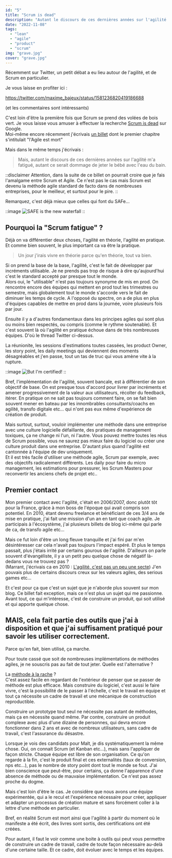 ```yaml
---
id: "5"
title: "Scrum is dead"
description: "Autant le discours de ces dernières années sur l'agilité m'a fatigué, autant ce serait dommage de jeter le bébé avec l'eau du bain."
date: "2022-11-08"
tags:
  - "lean"
  - "agile"
  - "product"
  - "scrum"
img: "grave.jpg"
cover: "grave.jpg"
---
```


Récemment sur Twitter, un petit débat a eu lieu autour de l'agilité, et de Scrum en particulier.

Je vous laisse en profiter ici :

https://twitter.com/maxime_bajeux/status/1581236820419186688

(et les commentaires sont intéressants)

C'est loin d'être la première fois que Scrum se prend des volées de bois vert. Je vous laisse vous amuser à effectuer la recherche [Scrum is dead](https://www.google.com/search?q=scrum+is+dead&oq=scrum+is+dead) sur Google.  
Moi-même encore récemment j'écrivais [un billet](https://ajimoti.com/2021/06/14/pourquoi-le-sujet-nest-plus-dadopter-lagilite-mais-de-changer-de-culture-produit) dont le premier chapitre s'intitulait "l'Agile est mort"

Mais dans le même temps j'écrivais :

> Mais, autant le discours de ces dernières années sur l'agilité m'a fatigué, autant ce serait dommage de jeter le bébé avec l'eau du bain.

::disclaimer
Attention, dans la suite de ce billet on pourrait croire que je fais l'amalgame entre Scrum et Agile. Ce n'est pas le cas mais Scrum est devenu la méthode agile standard de facto dans de nombreuses entreprises, pour le meilleur, et surtout pour le pire.
::

Remarquez, c'est déjà mieux que celles qui font du SAFe...

::image
![SAFE is the new waterfall](/images/safe-waterfall.jpg)
::

## Pourquoi la "Scrum fatigue" ?

Déjà on va différentier deux choses, l'agilité en théorie, l'agilité en pratique. Et comme bien souvent, le plus important ca va être la pratique.

> Un jour j'irais vivre en théorie parce qu'en théorie, tout va bien.

Si on prend la base de la base, l'agilité, c'est le fait de développer par incréments utilisable.
Je ne prends pas trop de risque à dire qu'aujourd'hui c'est le standard accepté par presque tout le monde.  
Alors oui, le "utilisable" n'est pas toujours synonyme de mis en prod. On rencontre encore des équipes qui mettent en prod tout les trimestres ou semestre, mais globalement tout le monde s'accorde vers le fait de diminuer les temps de cycle. A l'opposé du spectre, on a de plus en plus d'équipes capables de mettre en prod dans la journée, voire plusieurs fois par jour.

Ensuite il y a d'autres fondamentaux dans les principes agiles qui sont plus ou moins bien respectés, ou compris (comme le rythme soutenable). Et c'est souvent là où l'agilité en pratique échoue dans de très nombreuses équipes. D'où le thread Twitter ci-dessus.

La réunionite, les sessions d'estimations toutes cassées, les product Owner, les story point, les daily meetings qui deviennent des moments désagréables et j'en passe, tout un tas de truc qui vous amène vite à la rupture.

::image
![But I'm certified!](/images/product-by-scrum-1024x1024.jpg)
::

Bref, l'implémentation de l'agilité, souvent bancale, est à différentier de son objectif de base. On est presque tous d'accord pour livrer par incréments et amener progressivement de la valeur aux utilisateurs, récolter du feedback, itérer. En pratique on ne sait pas toujours comment faire, on se fait bien souvent mener en bateau par les innombrables consultants/coachs en agilité, transfo digitale etc... qui n'ont pas eux même d'expérience de création de produit. 

Mais surtout, surtout, vouloir implémenter une méthode dans une entreprise avec une culture logicielle défaillante, des pratiques de management toxiques, ça ne change ni l'un, ni l'autre. Vous pouvez mettre toutes les réus de Scrum possible, vous ne saurez pas mieux faire du logiciel ou créer une culture produit dans une entreprise. D'autant plus quand l'agilité est cantonnée à l'équipe de dev uniquement.  
Et il est très facile d'utiliser une méthode agile, Scrum par exemple, avec des objectifs radicalement différents. Les daily pour faire du micro management, les estimations pour pressurer, les Scrum Masters pour reconvertir les anciens chefs de projet etc..

## Premier contact

Mon premier contact avec l'agilité, c'était en 2006/2007, donc plutôt tôt pour la France, grâce à mon boss de l'époque qui avait compris son potentiel.
En 2010, étant devenu freelance et bénéficiant de ces 3/4 ans de mise en pratique, j'ai fait une mission d'un an en tant que coach agile. Je participais à l'écosystème, j'ai plusieurs billets de blog ici-même qui parle de ca, de transfo agile etc...

Mais ce fut loin d'être un long fleuve tranquille et j'ai fini par m'en désintéresser car cela n'avait pas toujours l'impact espéré. Et plus le temps passait, plus j'étais irrité par certains gourous de l'agilité. D'ailleurs on parle souvent d'évangéliste, il y a un petit peu quelque chose de négatif là-dedans vous ne trouvez pas ?  
(Marrant, j'écrivais ca en 2010 : [L'agilité, c'est pas un peu une secte](https://ajimoti.com/2010/10/28/euh-lagilite-finalement-cest-pas-un-peu-une-secte-2))
J'en pouvais plus de certains discours creux sur les valeurs agiles, des serious games etc...

Et c'est pour ça que c'est un sujet que je n'aborde plus souvent sur mon blog.
Ce billet fait exception, mais ce n'est plus un sujet qui me passionne. Avant tout, ce qui m'intéresse, c'est de construire un produit, qui soit utilisé et qui apporte quelque chose.

## MAIS, cela fait partie des outils que j'ai à disposition et que j'ai suffisament pratiqué pour savoir les utiliser correctement. 

Parce qu'en fait, bien utilisé, ça marche.

Pour toute cassé que soit de nombreuses implémentations de méthodes agiles, je ne souscris pas au fait de tout jeter. Quelle est l'alternative ? 

La [méthode à la rache](https://www.la-rache.com/) ?  
C'est assez facile en regardant de l'extérieur de penser que se passer de méthode est plus efficace. Mais construire du logiciel, c'est aussi le faire vivre, c'est la possibilité de le passer à l'échelle, c'est le travail en équipe et tout ça nécessite un cadre de travail et une mécanique de construction reproductible. 

Construire un prototype tout seul ne nécessite pas autant de méthodes, mais ça en nécessite quand même. Par contre, construire un produit complexe avec plus d'une dizaine de personnes, qui devra encore fonctionner dans 2 ans et avec de nombreux utilisateurs, sans cadre de travail, c'est l'assurance du désastre.

Lorsque je vois des candidats pour Malt, je dis systématiquement la même chose. Oui, on connait Scrum (et Kanban etc...), mais sans l'appliquer de façon stricte. Chaque équipe est libre de son organisation. Ce qu'on regarde à la fin, c'est le produit final et ces externalités (taux de conversion, nps etc...), pas le nombre de story point dont tout le monde se fout.
J'ai bien conscience que peut-être, pour certains, ça donne l'apparence d'une absence de méthode ou de mauvaise implémentation. Ce n'est pas assez proche du dogme.

Mais c'est loin d'être le cas. Je considère que nous avons une équipe expérimentée, qui a le recul et l'expérience nécessaire pour créer, appliquer et adapter un processus de création mature et sans forcément coller à la lettre d'une méthode en particulier.

Bref, en réalité Scrum est mort ainsi que l'agilité à partir du moment où le manifeste a été écrit, des livres sont sortis, des certifications ont été créées.

Pour autant, il faut le voir comme une boite à outils qui peut vous permettre de construire un cadre de travail, cadre de toute façon nécessaire au-delà d'une certaine taille. Et ce cadre, doit évoluer avec le temps et les équipes. 









